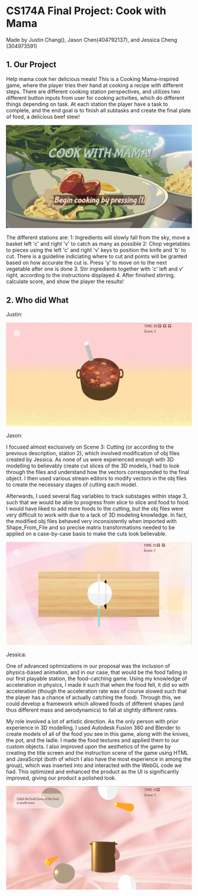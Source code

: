 CS174A Final Project: Cook with Mama
====================================
Made by Justin Chang(), Jason Chen(404792137), and Jessica Cheng (304973591)

## 1. Our Project
Help mama cook her delicious meals!
This is a Cooking Mama-inspired game, where the player tries their hand at cooking a recipe with different steps. There are different cooking station perspectives, and utilizes two different button inputs from user for cooking activities, which do different things depending on task.
At each station the player have a task to complete, and the end goal is to finish all subtasks and create the final plate of food, a delicious beef stew!

![intro](pic_intro.png)

The different stations are:
1: Ingredients will slowly fall from the sky, move a basket left 'c' and right 'v' to catch as many as possible 
2: Chop vegetables to pieces using the left 'c' and right 'v' keys to position the knife and 'b' to cut. There is a guideline indiciating where to cut and points will be granted based on how accurate the cut is. Press 'y' to move on to the next vegetable after one is done
3. Stir ingredients together with 'c' left and v' right, according to the instructions displayed
4. After finished stirring, calculate score, and show the player the results!


## 2. Who did What
Justin:

![scene3](pic_s3.png)

Jason:

I focused almost exclusively on Scene 3: Cutting (or according to the previous description, station 2), which involved modification of obj files created by Jessica. As none of us were experienced enough with 3D modelling to believably create cut slices of the 3D models, I had to look through the files and understand how the vectors corresponded to the final object. I then used various stream editors to modify vectors in the obj files to create the necessary stages of cutting each model. 

Afterwards, I used several flag variables to track substages within stage 3, such that we would be able to progress from slice to slice and food to food. I would have liked to add more foods to the cutting, but the obj files were very difficult to work with due to a lack of 3D modeling knowledge. In fact, the modified obj files behaved very inconsistently when imported with Shape_From_File and so precise matrix transformations needed to be applied on a case-by-case basis to make the cuts look believable.

![scene2](pic_s2.png)

Jessica:

One of advanced optimizations in our proposal was the inclusion of physics-based animation, and in our case, that would be the food falling in our first playable station, the food-catching game. Using my knowledge of acceleration in physics, I made it such that when the food fell, it did so with acceleration (though the acceleration rate was of course slowed such that the player has a chance of actually catching the food). Through this, we could develop a framework which allowed foods of different shapes (and thus different mass and aerodynamics) to fall at slightly different rates.

My role involved a lot of artistic direction. As the only person with prior experience in 3D modelling, I used Autodesk Fusion 360 and Blender to create models of all of the food you see in this game, along with the knives, the pot, and the ladle. I made the food textures and applied them to our custom objects. I also improved upon the aesthetics of the game by creating the title screen and the instruction scene of the game using HTML and JavaScript (both of which I also have the most experience in among the group), which was inserted into and interacted with the WebGL code we had. This optimized and enhanced the product as the UI is significantly improved, giving our product a polished look.

![scene1](pic_s1.png)
